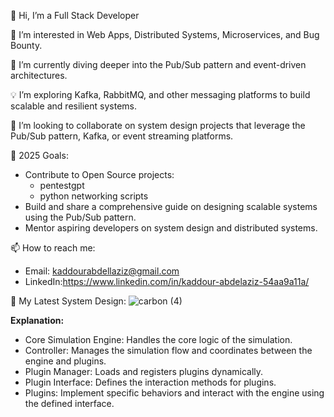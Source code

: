 
👋 Hi, I’m a Full Stack Developer

👀 I’m interested in Web Apps, Distributed Systems, Microservices, and Bug Bounty.

🌱 I’m currently diving deeper into the Pub/Sub pattern and event-driven architectures.

💡 I’m exploring Kafka, RabbitMQ, and other messaging platforms to build scalable and resilient systems.

💞️ I’m looking to collaborate on system design projects that leverage the Pub/Sub pattern, Kafka, or event streaming platforms.

🎯 2025 Goals:
- Contribute to Open Source projects:
  - pentestgpt
  - python networking scripts
- Build and share a comprehensive guide on designing scalable systems using the Pub/Sub pattern.
- Mentor aspiring developers on system design and distributed systems.

📫 How to reach me:
- Email:  kaddourabdellaziz@gmail.com
- LinkedIn:https://www.linkedin.com/in/kaddour-abdelaziz-54aa9a11a/

📝 My Latest System Design: ![carbon (4)](https://github.com/user-attachments/assets/25e2f99d-e12b-44e2-947d-4c1dddce7861)


**Explanation:**
  - Core Simulation Engine: Handles the core logic of the simulation.
  - Controller: Manages the simulation flow and coordinates between the engine and plugins.
  - Plugin Manager: Loads and registers plugins dynamically.
  - Plugin Interface: Defines the interaction methods for plugins.
  - Plugins: Implement specific behaviors and interact with the engine using the defined interface.
